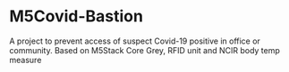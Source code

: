 # M5Covid-Bastion
A project to prevent access of suspect Covid-19 positive in office or community. Based on M5Stack Core Grey, RFID unit and NCIR body temp measure
